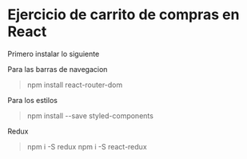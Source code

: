 # Ejercicio de carrito de compras en React

Primero instalar lo siguiente 

Para las barras de navegacion
>npm install react-router-dom

Para los estilos
>npm install --save styled-components

Redux

>npm i -S redux
>npm i -S react-redux
